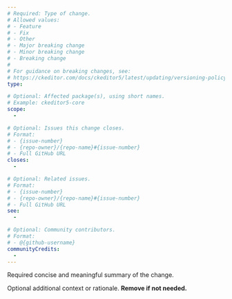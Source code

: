 ```yaml
---
# Required: Type of change.
# Allowed values:
# - Feature
# - Fix
# - Other
# - Major breaking change
# - Minor breaking change
# - Breaking change
# 
# For guidance on breaking changes, see:
# https://ckeditor.com/docs/ckeditor5/latest/updating/versioning-policy.html#major-and-minor-breaking-changes
type:

# Optional: Affected package(s), using short names.
# Example: ckeditor5-core
scope:
  - 

# Optional: Issues this change closes.
# Format:
# - {issue-number}
# - {repo-owner}/{repo-name}#{issue-number}
# - Full GitHub URL
closes:
  - 

# Optional: Related issues.
# Format:
# - {issue-number}
# - {repo-owner}/{repo-name}#{issue-number}
# - Full GitHub URL
see:
  - 

# Optional: Community contributors.
# Format:
# - @{github-username}
communityCredits:
  - 
---
```


Required concise and meaningful summary of the change.

Optional additional context or rationale. **Remove if not needed.**
